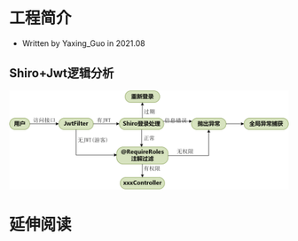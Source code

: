# 工程简介
* Written by Yaxing_Guo in 2021.08
## Shiro+Jwt逻辑分析
<img src=".\img\Shiro.png" style="zoom:80%;" />

# 延伸阅读


